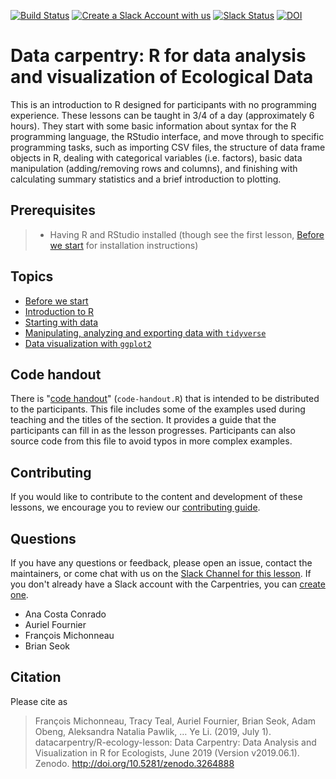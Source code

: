 [![Build Status](https://travis-ci.org/TIBHannover/R-ecology-lesson.svg?branch=master)](https://travis-ci.org/TIBHannover/R-ecology-lesson)
[![Create a Slack Account with us](https://img.shields.io/badge/Create_Slack_Account-The_Carpentries-071159.svg)](https://swc-slack-invite.herokuapp.com/)
[![Slack Status](https://img.shields.io/badge/Slack_Channel-DC_Ecology_R-E01563.svg)](https://swcarpentry.slack.com/messages/C9X9EC405)
[![DOI](https://zenodo.org/badge/DOI/10.5281/zenodo.3264888.svg)](https://doi.org/10.5281/zenodo.3264888)


# Data carpentry: R for data analysis and visualization of Ecological Data

This is an introduction to R designed for participants with no programming
experience. These lessons can be taught in 3/4 of a day (approximately 6 hours). They start
with some basic information about syntax for the R programming language, the
RStudio interface, and move through to specific programming tasks, such as
importing CSV files, the structure of data frame objects in R, dealing with
categorical variables (i.e. factors), basic data manipulation (adding/removing
rows and columns), and finishing with calculating summary statistics and a brief
introduction to plotting.

## Prerequisites

> * Having R and RStudio installed (though see the first
> lesson, [Before we start](https://datacarpentry.org/R-ecology-lesson/00-before-we-start.html) for installation
> instructions)

## Topics

* [Before we start](https://datacarpentry.org/R-ecology-lesson/00-before-we-start.html)
* [Introduction to R](https://datacarpentry.org/R-ecology-lesson/01-intro-to-r.html)
* [Starting with data](https://datacarpentry.org/R-ecology-lesson/02-starting-with-data.html)
* [Manipulating, analyzing and exporting data with `tidyverse`](https://datacarpentry.org/R-ecology-lesson/03-dplyr.html)
* [Data visualization with `ggplot2`](https://datacarpentry.org/R-ecology-lesson/04-visualization-ggplot2.html)



## Code handout

There is "[code handout](code-handout.R)" (`code-handout.R`) that is intended to
be distributed to the participants. This file includes some of the examples used
during teaching and the titles of the section. It provides a guide that the
participants can fill in as the lesson progresses. Participants can also source
code from this file to avoid typos in more complex examples.

## Contributing

If you would like to contribute to the content and development of these lessons,
we encourage you to review our [contributing guide](CONTRIBUTING.Rmd).

## Questions

If you have any questions or feedback, please open an issue, contact the
maintainers, or come chat with us on the [Slack Channel for this lesson](https://swcarpentry.slack.com/messages/C9X9EC405). If you don't already have a Slack account with the Carpentries, you can [create one](https://swc-slack-invite.herokuapp.com/).

* Ana Costa Conrado
* Auriel Fournier
* François Michonneau
* Brian Seok

## Citation

Please cite as
> François Michonneau, Tracy Teal, Auriel Fournier, Brian Seok, Adam Obeng, Aleksandra Natalia Pawlik, … Ye Li. (2019, July 1). datacarpentry/R-ecology-lesson: Data Carpentry: Data Analysis and Visualization in R for Ecologists, June 2019 (Version v2019.06.1). Zenodo. http://doi.org/10.5281/zenodo.3264888
